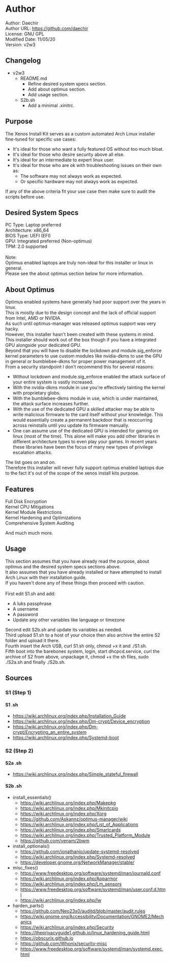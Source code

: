 # Author
Author: Daechir <br/>
Author URL: https://github.com/daechir <br/>
License: GNU GPL <br/>
Modified Date: 11/05/20 <br/>
Version: v2w3


## Changelog
+ v2w3
  * README.md
    + Refine desired system specs section.
    + Add about optimus section.
    + Add usage section.
  * S2b.sh
    + Add a minimal .xinitrc.


## Purpose
The Xenos Install Kit serves as a custom automated Arch Linux installer fine-tuned for specific use cases:
+ It's ideal for those who want a fully featured OS without too much bloat.
+ It's ideal for those who desire security above all else.
+ It's ideal for an intermediate to expert linux user.
+ It's ideal for those who are ok with troubleshooting issues on their own as:
  * The software may not always work as expected.
  * Or specific hardware may not always work as expected.

If any of the above criteria fit your use case then make sure to audit the scripts before use.


## Desired System Specs
PC Type: Laptop preferred <br/>
Architecture: x86_64 <br/>
BIOS Type: UEFI (EFI) <br/>
GPU: Integrated preferred (Non-optimus)<br/>
TPM: 2.0 supported<br/><br/>
Note:<br/>
Optimus enabled laptops are truly non-ideal for this installer or linux in general.<br/>
Please see the about optimus section below for more information.


## About Optimus
Optimus enabled systems have generally had poor support over the years in linux.<br/>
This is mostly due to the design concept and the lack of official support from Intel, AMD or NVIDIA.<br/>
As such until optimus-manager was released optimus support was very hacky.<br/>
However, this installer hasn't been created with these systems in mind.<br/>
This installer should work out of the box though if you have a integrated GPU alongside your dedicated GPU.<br/>
Beyond that you will have to disable the lockdown and module.sig_enforce kernel parameters to use custom modules like nvidia-dkms to use the GPU in general or bumblebee-dkms for proper power management of it.<br/>
From a security standpoint I don't recommend this for several reasons:
+ Without lockdown and module.sig_enforce enabled the attack surface of your entire system is vastly increased.
+ With the nvidia-dkms module in use you're effectively tainting the kernel with proprietary globs.
+ With the bumblebee-dkms module in use, which is under maintained, the attack surface increases further.
+ With the use of the dedicated GPU a skilled attacker may be able to write malicious firmware to the card itself without your knowledge. This would essentially create a permanent backdoor that
is reoccurring across reinstalls until you update its firmware manually.
+ One can assume use of the dedicated GPU is intended for gaming on linux (most of the time). This alone will make you add other libraries in different architecture types to even play your games. In recent years these libraries have been the focus of many new types of privilege escalation attacks.

The list goes on and on.<br/>
Therefore this installer will never fully support optimus enabled laptops due to the fact it's out of the scope of the xenos install kits purpose.


## Features
Full Disk Encryption <br/>
Kernel CPU Mitigations <br/>
Kernel Module Restrictions <br/>
Kernel Hardening and Optimizations <br/>
Comprehensive System Auditing

And much much more.


## Usage
This section assumes that you have already read the purpose, about optimus and the desired system specs sections above.<br/>
It also assumes that you have already installed or have attempted to install Arch Linux with their installation guide.<br/>
If you haven't done any of these things then proceed with caution.<br/><br/>
First edit S1.sh and add:
  * A luks passphrase
  * A username
  * A password
  * Update any other variables like language or timezone

Second edit S2b.sh and update its variables as needed.<br/>
Third upload S1.sh to a host of your choice then also archive the entire S2 folder and upload it there.<br/>
Fourth insert the Arch USB, curl S1.sh only, chmod +x it and ./S1.sh.<br/>
Fifth boot into the barebones system, login, start dhcpcd.service, curl the archive of S2 from above, unpackage it,
chmod +x the sh files, sudo ./S2a.sh and finally ./S2b.sh.


## Sources
### S1 (Step 1)
#### S1 .sh
+ https://wiki.archlinux.org/index.php/Installation_Guide
+ https://wiki.archlinux.org/index.php/Dm-crypt/Device_encryption
+ https://wiki.archlinux.org/index.php/Dm-crypt/Encrypting_an_entire_system
+ https://wiki.archlinux.org/index.php/Systemd-boot
### S2 (Step 2)
#### S2a .sh
+ https://wiki.archlinux.org/index.php/Simple_stateful_firewall
#### S2b .sh
+ install_essentials()
  * https://wiki.archlinux.org/index.php/Makepkg
  * https://wiki.archlinux.org/index.php/Mkinitcpio
  * https://wiki.archlinux.org/index.php/Xorg
  * https://github.com/Askannz/optimus-manager/wiki
  * https://wiki.archlinux.org/index.php/List_of_Applications
  * https://wiki.archlinux.org/index.php/Smartcards
  * https://wiki.archlinux.org/index.php/Trusted_Platform_Module
  * https://github.com/venam/2bwm
+ install_optionals()
  * https://github.com/jonathanio/update-systemd-resolved
  * https://wiki.archlinux.org/index.php/Systemd-resolved
  * https://developer.gnome.org/NetworkManager/stable/
+ misc_fixes()
  * https://www.freedesktop.org/software/systemd/man/journald.conf
  * https://wiki.archlinux.org/index.php/Apparmor
  * https://wiki.archlinux.org/index.php/Lm_sensors
  * https://www.freedesktop.org/software/systemd/man/user.conf.d.html
  * https://wiki.archlinux.org/index.php/Iw
+ harden_parts()
  * https://github.com/Neo23x0/auditd/blob/master/audit.rules
  * https://wiki.gnome.org/Accessibility/Documentation/GNOME2/Mechanics
  * https://wiki.archlinux.org/index.php/Security
  * https://theprivacyguide1.github.io/linux_hardening_guide.html
  * https://obscurix.github.io
  * https://github.com/Whonix/security-misc
  * https://www.freedesktop.org/software/systemd/man/systemd.exec.html

